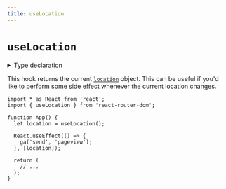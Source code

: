 ```yaml
---
title: useLocation
---
```


# `useLocation`

<details>
  <summary>Type declaration</summary>

```tsx
declare function useLocation(): Location;

interface Location extends Path {
  state: unknown;
  key: Key;
}
```

</details>

This hook returns the current [`location`][location] object. This can be useful if you'd like to perform some side effect whenever the current location changes.

```tsx
import * as React from 'react';
import { useLocation } from 'react-router-dom';

function App() {
  let location = useLocation();

  React.useEffect(() => {
    ga('send', 'pageview');
  }, [location]);

  return (
    // ...
  );
}
```

[location]: ../utils/location.md
